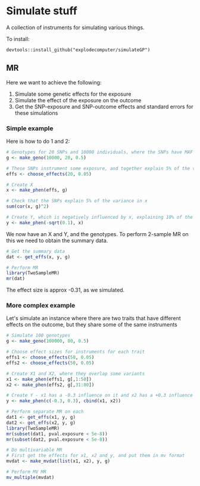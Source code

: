# Simulate stuff

A collection of instruments for simulating various things.

To install:

```
devtools::install_github("explodecomputer/simulateGP")
```

## MR

Here we want to achieve the following:

1. Simulate some genetic effects for the exposure
2. Simulate the effect of the exposure on the outcome
3. Get the SNP-exposure and SNP-outcome effects and standard errors for these simulations

### Simple example

Here is how to do 1 and 2:

```r
# Genotypes for 20 SNPs and 10000 individuals, where the SNPs have MAF = 0.5:
g <- make_geno(10000, 20, 0.5)

# These SNPs instrument some exposure, and together explain 5% of the variance
effs <- choose_effects(20, 0.05)

# Create X
x <- make_phen(effs, g)

# Check that the SNPs explain 5% of the variance in x
sum(cor(x, g)^2)

# Create Y, which is negatively influenced by x, explaining 10% of the variance in Y
y <- make_phen(-sqrt(0.1), x)
```


We now have an X and Y, and the genotypes. To perform 2-sample MR on this we need to obtain the summary data.

```r
# Get the summary data
dat <- get_effs(x, y, g)

# Perform MR
library(TwoSampleMR)
mr(dat)
```

The effect size is approx -0.31, as we simulated.


### More complex example

Let's simulate an instance where there are two traits that have different effects on the outcome, but they share some of the same instruments

```r
# Simulate 100 genotypes
g <- make_geno(100000, 80, 0.5)

# Choose effect sizes for instruments for each trait
effs1 <- choose_effects(50, 0.05)
effs2 <- choose_effects(50, 0.05)

# Create X1 and X2, where they overlap some variants
x1 <- make_phen(effs1, g[,1:50])
x2 <- make_phen(effs2, g[,31:80])

# Create Y - x1 has a -0.3 influence on it and x2 has a +0.3 influence on it
y <- make_phen(c(-0.3, 0.3), cbind(x1, x2))

# Perform separate MR on each
dat1 <- get_effs(x1, y, g)
dat2 <- get_effs(x2, y, g)
library(TwoSampleMR)
mr(subset(dat1, pval.exposure < 5e-8))
mr(subset(dat2, pval.exposure < 5e-8))

# Do multivariable MR
# First get the effects for x1, x2 and y, and put them in mv format
mvdat <- make_mvdat(list(x1, x2), y, g)

# Perform MV MR
mv_multiple(mvdat)
```


